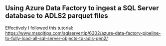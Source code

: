 ## Using Azure Data Factory to ingest a SQL Server database to ADLS2 parquet files

Effectively I followed this tutorial: https://www.mssqltips.com/sqlservertip/6302/azure-data-factory-pipeline-to-fully-load-all-sql-server-objects-to-adls-gen2/
